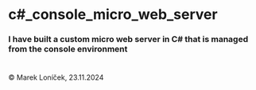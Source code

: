# c#_console_micro_web_server


### I have built a custom micro web server in C# that is managed from the console environment

#

&copy; Marek Loníček, 23.11.2024

